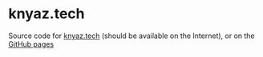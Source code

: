 # knyaz.tech
Source code for [knyaz.tech](http://knyaz.tech) (should be available on the Internet), or on the [GitHub pages](https://knyazer.github.io/knyaz.tech/)

